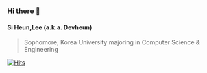 ### Hi there 👋

<!--
**Devheun/Devheun** is a ✨ _special_ ✨ repository because its `README.md` (this file) appears on your GitHub profile.

Here are some ideas to get you started:

- 🔭 I’m currently working on ...
- 🌱 I’m currently learning ...
- 👯 I’m looking to collaborate on ...
- 🤔 I’m looking for help with ...
- 💬 Ask me about ...
- 📫 How to reach me: ...
- 😄 Pronouns: ...
- ⚡ Fun fact: ...
-->
#### Si Heun,Lee (a.k.a. Devheun)
> Sophomore, Korea University majoring in Computer Science & Engineering





[![Hits](https://hits.seeyoufarm.com/api/count/incr/badge.svg?url=https%3A%2F%2Fgithub.com%2FDevheun&count_bg=%2379C83D&title_bg=%23555555&icon=&icon_color=%23E7E7E7&title=hits&edge_flat=false)](https://hits.seeyoufarm.com)
